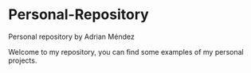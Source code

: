# Personal-Repository
Personal repository by Adrian Méndez

Welcome to my repository, you can find some examples of my personal projects.

